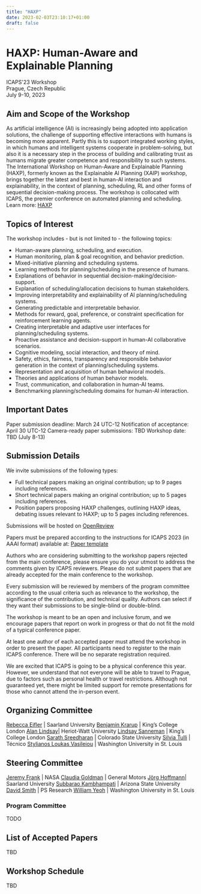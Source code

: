 ```yaml
---
title: "HAXP"
date: 2023-02-03T23:10:17+01:00
draft: false
---
```


# HAXP: Human-Aware and Explainable Planning

ICAPS'23 Workshop \
Prague, Czech Republic \
July 9-10, 2023

## Aim and Scope of the Workshop

As artificial intelligence (AI) is increasingly being adopted into application solutions, the challenge of supporting effective interactions with humans is becoming more apparent. Partly this is to support integrated working styles, in which humans and intelligent systems cooperate in problem-solving, but also it is a necessary step in the process of building and calibrating trust as humans migrate greater competence and responsibility to such systems. The International Workshop on Human-Aware and Explainable Planning (HAXP), formerly known as the Explainable AI Planning (XAIP) workshop, brings together the latest and best in human-AI interaction and explainability, in the context of planning, scheduling, RL and other forms of sequential decision-making process. The workshop is collocated with ICAPS, the premier conference on automated planning and scheduling. Learn more: [HAXP](haxp.org)


## Topics of Interest

The workshop includes - but is not limited to - the following topics:

* Human-aware planning, scheduling, and execution.
* Human monitoring, plan & goal recognition, and behavior prediction.
* Mixed-initiative planning and scheduling systems.
* Learning methods for planning/scheduling in the presence of humans.
* Explanations of behavior in sequential decision-making/decision-support.
* Explanation of scheduling/allocation decisions to human stakeholders.
* Improving interpretability and explainability of AI planning/scheduling systems.
* Generating predictable and interpretable behavior.
* Methods for reward, goal, preference, or constraint specification for reinforcement learning agents.
* Creating interpretable and adaptive user interfaces for planning/scheduling systems.
* Proactive assistance and decision-support in human-AI collaborative scenarios.
* Cognitive modeling, social interaction, and theory of mind.
* Safety, ethics, fairness, transparency and responsible behavior generation in the context of planning/scheduling systems.
* Representation and acquisition of human behavioral models.
* Theories and applications of human behavior models.
* Trust, communication, and collaboration in human-AI teams.
* Benchmarking planning/scheduling domains for human-AI interaction.
 

## Important Dates

Paper submission deadline: March 24 UTC-12
Notification of acceptance: April 30 UTC-12
Camera-ready paper submissions: TBD 
Workshop date: TBD (July 8-13)

## Submission Details

We invite submissions of the following types: 
* Full technical papers making an original contribution; up to 9 pages including references.
* Short technical papers making an original contribution; up to 5 pages including references. 
* Position papers proposing HAXP challenges, outlining HAXP ideas, debating issues relevant to HAXP; up to 5 pages including references. 

Submissions will be hosted on [OpenReview](https://openreview.net/group?id=icaps-conference.org/ICAPS/2023/Workshop/HAXP)

Papers must be prepared according to the instructions for ICAPS 2023 (in AAAI format) available at: [Paper template](https://www.aaai.org/Publications/Templates/AuthorKit23.zip)

Authors who are considering submitting to the workshop papers rejected from the main conference, please ensure you do your utmost to address the comments given by ICAPS reviewers. Please do not submit papers that are already accepted for the main conference to the workshop. 

Every submission will be reviewed by members of the program committee according to the usual criteria such as relevance to the workshop, the significance of the contribution, and technical quality. Authors can select if they want their submissions to be single-blind or double-blind.

The workshop is meant to be an open and inclusive forum, and we encourage papers that report on work in progress or that do not fit the mold of a typical conference paper. 

At least one author of each accepted paper must attend the workshop in order to present the paper. All participants need to register to the main ICAPS conference. There will be no separate registration required. 

We are excited that ICAPS is going to be a physical conference this year. However, we understand that not everyone will be able to travel to Prague, due to factors such as personal health or travel restrictions. Although not guaranteed yet, there might be limited support for remote presentations for those who cannot attend the in-person event.



## Organizing Committee

[Rebecca Eifler](http://fai.cs.uni-saarland.de/eifler/) | Saarland University
[Benjamin Krarup](https://uk.linkedin.com/in/benjamin-krarup) | King’s College London 
[Alan Lindsay](https://researchportal.hw.ac.uk/en/persons/alan-lindsay)| Heriot-Watt University
[Lindsay Sanneman](https://www.lindsaysanneman.com/) | King’s College London 
[Sarath Sreedharan](http://sarathsreedharan.com/) | Colorado State University
[Silvia Tulli](https://silviatulli.com/) | Técnico
[Stylianos Loukas Vasileiou](https://thestlucas.com/) | Washington University in St. Louis

## Steering Committee

[Jeremy Frank](https://www.nasa.gov/content/jeremy-frank) | NASA
[Claudia Goldman](https://il.linkedin.com/in/claudiagoldman) | General Motors 
[Jörg Hoffmann](http://fai.cs.uni-saarland.de/hoffmann/)| Saarland University
[Subbarao Kambhampati](https://rakaposhi.eas.asu.edu/) | Arizona State University
[David Smith](http://psresearch.xyz/) | PS Research
[William Yeoh](https://sites.wustl.edu/wyeoh/) | Washington University in St. Louis


### Program Committee

TODO

## List of Accepted Papers

TBD

## Workshop Schedule

TBD


